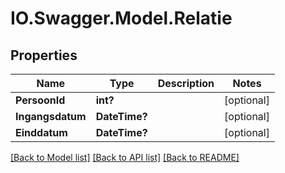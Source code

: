 # IO.Swagger.Model.Relatie
## Properties

Name | Type | Description | Notes
------------ | ------------- | ------------- | -------------
**PersoonId** | **int?** |  | [optional] 
**Ingangsdatum** | **DateTime?** |  | [optional] 
**Einddatum** | **DateTime?** |  | [optional] 

[[Back to Model list]](../README.md#documentation-for-models) [[Back to API list]](../README.md#documentation-for-api-endpoints) [[Back to README]](../README.md)


